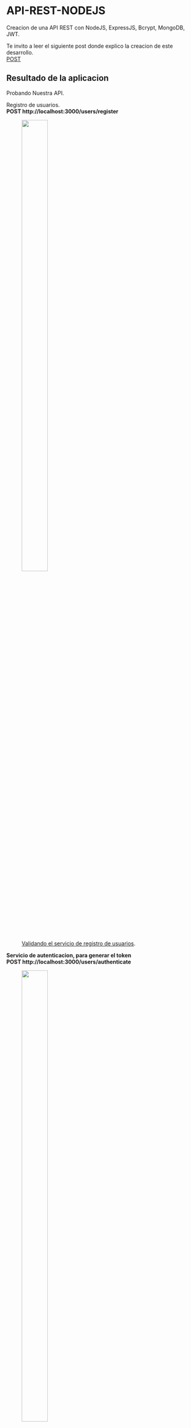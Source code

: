 # API-REST-NODEJS
Creacion de una API REST con NodeJS, ExpressJS, Bcrypt, MongoDB, JWT.

Te invito a leer el siguiente post donde explico la creacion de este desarrollo.  
[POST](https://hackingprofessional.github.io/Security/Aprende-nodejs-creando-un-API-REST-con-JWT/)

## Resultado de la aplicacion
Probando Nuestra API.

Registro de usuarios.  
**POST http://localhost:3000/users/register**    

<figure>
  <img src="https://hackingprofessional.github.io/Security/images/CrearUsuarioPOST.png" width="40%" height="55%">
	<figcaption>
    <a href="https://hackingprofessional.github.io/Security/images/CrearUsuarioPOST.png" title="Validando el servicio de registro de usuarios">Validando el servicio de registro de usuarios</a>.
  </figcaption>
</figure>

**Servicio de autenticacion, para generar el token**  
**POST http://localhost:3000/users/authenticate**  

<figure>
  <img src="https://hackingprofessional.github.io/Security/images/AuthPOST.png" width="40%" height="55%">
	<figcaption>
    <a href="https://hackingprofessional.github.io/Security/images/AuthPOST.png" title="Validando el servicio de autenticacion sobre un usuario registrado">Validando el servicio de autenticacion</a>
  </figcaption>
</figure>

**Listado completo de videojuegos sin token de autenticacion**  
**GET http://localhost:3000/videogames**  

<figure>
  <img src="https://hackingprofessional.github.io/Security/images/ErrorJWT.png" width="40%" height="55%">
	<figcaption>
    <a href="https://hackingprofessional.github.io/Security/images/ErrorJWT.png" title="Intentando consumir un servicio protegido sin ningun token">Intentando consumir un servicio protegido sin ningun token</a>
  </figcaption>
</figure>

**Listado completo de videojuegos con token de autenticacion**  
**GET http://localhost:3000/videogames**  

<figure>
  <img src="https://hackingprofessional.github.io/Security/images/LeerRegistroGET.png" width="40%" height="55%">
	<figcaption>
    <a href="https://hackingprofessional.github.io/Security/images/LeerRegistroGET.png" title="Consumiendo un servicio protegido con un token de autenticacion">Consumiendo un servicio protegido con un token de autenticacion</a>
  </figcaption>
</figure>

**Listado de videojuegos por ID (Listado Dinamico)**
**GET http://localhost:3000/videogames/XXXXXXX**  
<figure>
  <img src="https://hackingprofessional.github.io/Security/images/LeerDinamicoGET.png" width="40%" height="55%">
	<figcaption>
    <a href="https://hackingprofessional.github.io/Security/images/LeerDinamicoGET.png" title="Consumiendo un servicio protegido con un token de autenticacion">Consumiendo un servicio protegido con un token de autenticacion</a>
  </figcaption>
</figure>  

**Actualizacion de videojuegos por ID**
**PUT http://localhost:3000/videogames/XXXXXXX**  
<figure>
  <img src="https://hackingprofessional.github.io/Security/images/ActualizarRegistroPUT.png" width="40%" height="55%">
	<figcaption>
    <a href="https://hackingprofessional.github.io/Security/images/ActualizarRegistroPUT.png" title="Actualizar un registro existente de la base de datos">Actualizar un registro existente de la base de datos</a>
  </figcaption>
</figure>

**Eliminacion de videojuegos por ID**
**DELETE http://localhost:3000/videogames/XXXXXXX**  
<figure>
  <img src="https://hackingprofessional.github.io/Security/images/EliminarRegistro.png" width="40%" height="55%">
	<figcaption>
    <a href="https://hackingprofessional.github.io/Security/images/EliminarRegistro.png" title="Actualizar un registro existente de la base de datos">Actualizar un registro existente de la base de datos</a>
  </figcaption>
</figure>


